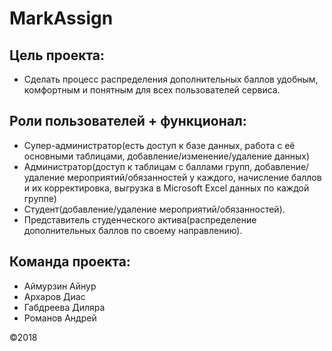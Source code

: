 # MarkAssign
## Цель проекта:
- Сделать процесс распределения дополнительных баллов удобным, комфортным и понятным для всех пользователей сервиса.

## Роли пользователей + функционал:
- Супер-администратор(есть доступ к базе данных, работа с её основными таблицами, добавление/изменение/удаление данных)
- Администратор(доступ к таблицам с баллами групп, добавление/удаление мероприятий/обязанностей у каждого, начисление баллов и их корректировка, выгрузка в Microsoft Excel данных по каждой группе)
- Студент(добавление/удаление мероприятий/обязанностей).
- Представитель студенческого актива(распределение дополнительных баллов по своему направлению).

## Команда проекта:
- Аймурзин Айнур
- Архаров Диас
- Габдреева Диляра
- Романов Андрей

©2018
